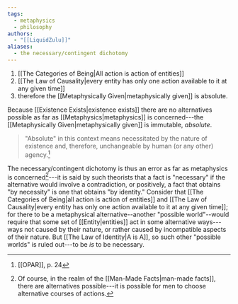 ```yaml
---
tags:
  - metaphysics
  - philosophy
authors:
  - "[[LiquidZulu]]"
aliases:
  - the necessary/contingent dichotomy
---
```

1. [[The Categories of Being|All action is action of entities]]
2. [[The Law of Causality|every entity has only one action available to it at any given time]]
3. therefore the [[Metaphysically Given|metaphysically given]] is absolute.

Because [[Existence Exists|existence exists]] there are no alternatives possible as far as [[Metaphysics|metaphysics]] is concerned---the [[Metaphysically Given|metaphysically given]] is immutable, *absolute*.

>"Absolute" in this context means necessitated by the nature of existence and, therefore, unchangeable by human (or any other) agency.[^1]

The necessary/contingent dichotomy is thus an error as far as metaphysics is concerned[^2]---it is said by such theorists that a fact is "necessary" if the alternative would involve a contradiction, or positively, a fact that obtains "by necessity" is one that obtains "by identity." Consider that [[The Categories of Being|all action is action of entities]] and [[The Law of Causality|every entity has only one action available to it at any given time]]; for there to be a metaphysical alternative--another "possible world"--would require that some set of [[Entity|entities]] act in some alternative ways---ways not caused by their nature, or rather caused by incompatible aspects of their nature. But [[The Law of Identity|A is A]], so such other "possible worlds" is ruled out---to be *is* to be necessary.

[^1]: [[OPAR]], p. 24
[^2]: Of course, in the realm of the [[Man-Made Facts|man-made facts]], there are alternatives possible---it is possible for men to choose alternative courses of actions.